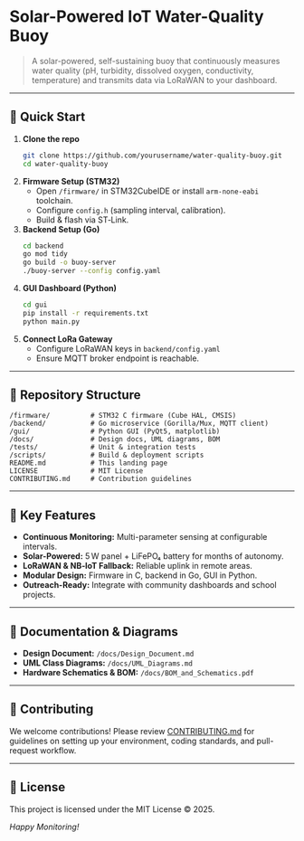 # Solar-Powered IoT Water-Quality Buoy

&#x20;&#x20;

> A solar-powered, self-sustaining buoy that continuously measures water quality (pH, turbidity, dissolved oxygen, conductivity, temperature) and transmits data via LoRaWAN to your dashboard.

---

## 🚀 Quick Start

1. **Clone the repo**
   ```bash
   git clone https://github.com/yourusername/water-quality-buoy.git
   cd water-quality-buoy
   ```
2. **Firmware Setup (STM32)**
   - Open `/firmware/` in STM32CubeIDE or install `arm-none-eabi` toolchain.
   - Configure `config.h` (sampling interval, calibration).
   - Build & flash via ST‑Link.
3. **Backend Setup (Go)**
   ```bash
   cd backend
   go mod tidy
   go build -o buoy-server
   ./buoy-server --config config.yaml
   ```
4. **GUI Dashboard (Python)**
   ```bash
   cd gui
   pip install -r requirements.txt
   python main.py
   ```
5. **Connect LoRa Gateway**
   - Configure LoRaWAN keys in `backend/config.yaml`
   - Ensure MQTT broker endpoint is reachable.

---

## 📂 Repository Structure

```
/firmware/          # STM32 C firmware (Cube HAL, CMSIS)
/backend/           # Go microservice (Gorilla/Mux, MQTT client)
/gui/               # Python GUI (PyQt5, matplotlib)
/docs/              # Design docs, UML diagrams, BOM
/tests/             # Unit & integration tests
/scripts/           # Build & deployment scripts
README.md           # This landing page
LICENSE             # MIT License
CONTRIBUTING.md     # Contribution guidelines
```

---

## 🌟 Key Features

- **Continuous Monitoring:** Multi-parameter sensing at configurable intervals.
- **Solar-Powered:** 5 W panel + LiFePO₄ battery for months of autonomy.
- **LoRaWAN & NB‑IoT Fallback:** Reliable uplink in remote areas.
- **Modular Design:** Firmware in C, backend in Go, GUI in Python.
- **Outreach-Ready:** Integrate with community dashboards and school projects.

---

## 📖 Documentation & Diagrams

- **Design Document:** `/docs/Design_Document.md`
- **UML Class Diagrams:** `/docs/UML_Diagrams.md`
- **Hardware Schematics & BOM:** `/docs/BOM_and_Schematics.pdf`

---

## 🤝 Contributing

We welcome contributions! Please review [CONTRIBUTING.md](CONTRIBUTING.md) for guidelines on setting up your environment, coding standards, and pull-request workflow.

---

## 📄 License

This project is licensed under the MIT License © 2025.

*Happy Monitoring!*

